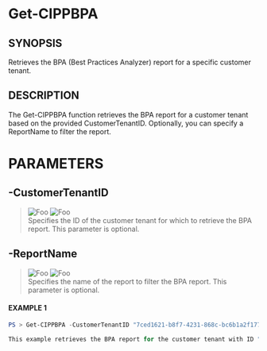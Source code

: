 # Get-CIPPBPA
## SYNOPSIS
Retrieves the BPA (Best Practices Analyzer) report for a specific customer tenant.
## DESCRIPTION
The Get-CIPPBPA function retrieves the BPA report for a customer tenant based on the provided CustomerTenantID. 
Optionally, you can specify a ReportName to filter the report.
# PARAMETERS

## **-CustomerTenantID**
> ![Foo](https://img.shields.io/badge/Type-String-Blue?) ![Foo](https://img.shields.io/badge/Mandatory-FALSE-Green?) \
Specifies the ID of the customer tenant for which to retrieve the BPA report. This parameter is optional.

  ## **-ReportName**
> ![Foo](https://img.shields.io/badge/Type-String-Blue?) ![Foo](https://img.shields.io/badge/Mandatory-FALSE-Green?) \
Specifies the name of the report to filter the BPA report. This parameter is optional.

 #### EXAMPLE 1
```powershell
PS > Get-CIPPBPA -CustomerTenantID "7ced1621-b8f7-4231-868c-bc6b1a2f1778" -ReportName "CIPP Best Practices V1.0 - Tenant View"

This example retrieves the BPA report for the customer tenant with ID "7ced1621-b8f7-4231-868c-bc6b1a2f1778" and filters it by the report name "CIPP Best Practices V1.0 - Tenant View".
```

